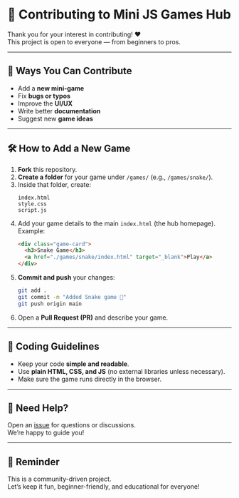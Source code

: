 # 🤝 Contributing to Mini JS Games Hub

Thank you for your interest in contributing! ❤️  
This project is open to everyone — from beginners to pros.

---

## 🧩 Ways You Can Contribute
- Add a **new mini-game**
- Fix **bugs or typos**
- Improve the **UI/UX**
- Write better **documentation**
- Suggest new **game ideas**

---

## 🛠️ How to Add a New Game

1. **Fork** this repository.  
2. **Create a folder** for your game under `/games/` (e.g., `/games/snake/`).  
3. Inside that folder, create:
   ```
   index.html
   style.css
   script.js
   ```
4. Add your game details to the main `index.html` (the hub homepage).  
   Example:
   ```html
   <div class="game-card">
     <h3>Snake Game</h3>
     <a href="./games/snake/index.html" target="_blank">Play</a>
   </div>
   ```
5. **Commit and push** your changes:
   ```bash
   git add .
   git commit -m "Added Snake game 🐍"
   git push origin main
   ```
6. Open a **Pull Request (PR)** and describe your game.

---

## 🧹 Coding Guidelines
- Keep your code **simple and readable**.  
- Use **plain HTML, CSS, and JS** (no external libraries unless necessary).  
- Make sure the game runs directly in the browser.

---

## 💬 Need Help?
Open an [issue](https://github.com/ritaban06/mini-js-games-hub/issues) for questions or discussions.  
We’re happy to guide you!

---

## 🌟 Reminder
This is a community-driven project.  
Let’s keep it fun, beginner-friendly, and educational for everyone!
